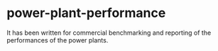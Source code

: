 # power-plant-performance
It has been written for commercial benchmarking and reporting of the performances of the power plants.
